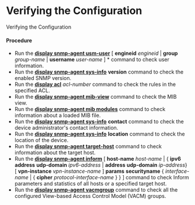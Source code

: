 Verifying the Configuration
===========================

Verifying the Configuration

#### Procedure

* Run the [**display snmp-agent usm-user**](cmdqueryname=display+snmp-agent+usm-user) [ **engineid** *engineid* | **group** *group-name* | **username** *user-name* ] \* command to check user information.
* Run the [**display snmp-agent sys-info**](cmdqueryname=display+snmp-agent+sys-info) **version** command to check the enabled SNMP version.
* Run the [**display acl**](cmdqueryname=display+acl) *acl-number* command to check the rules in the specified ACL.
* Run the [**display snmp-agent mib-view**](cmdqueryname=display+snmp-agent+mib-view) command to check the MIB view.
* Run the [**display snmp-agent mib modules**](cmdqueryname=display+snmp-agent+mib+modules) command to check information about a loaded MIB file.
* Run the [**display snmp-agent sys-info**](cmdqueryname=display+snmp-agent+sys-info) **contact** command to check the device administrator's contact information.
* Run the [**display snmp-agent sys-info**](cmdqueryname=display+snmp-agent+sys-info) **location** command to check the location of the device.
* Run the [**display snmp-agent target-host**](cmdqueryname=display+snmp-agent+target-host) command to check information about the target host.
* Run the [**display snmp-agent inform**](cmdqueryname=display+snmp-agent+inform) [ **host-name** *host-name* | { **ipv6** **address** **udp-domain** *ipv6-address* | **address** **udp-domain** *ip-address*} [ **vpn-instance** *vpn-instance-name* ] **params** **securityname** { *interface-name* | { **cipher** *protocol-interface-name* } } ] command to check Inform parameters and statistics of all hosts or a specified target host.
* Run the [**display snmp-agent vacmgroup**](cmdqueryname=display+snmp-agent+vacmgroup) command to check all the configured View-based Access Control Model (VACM) groups.